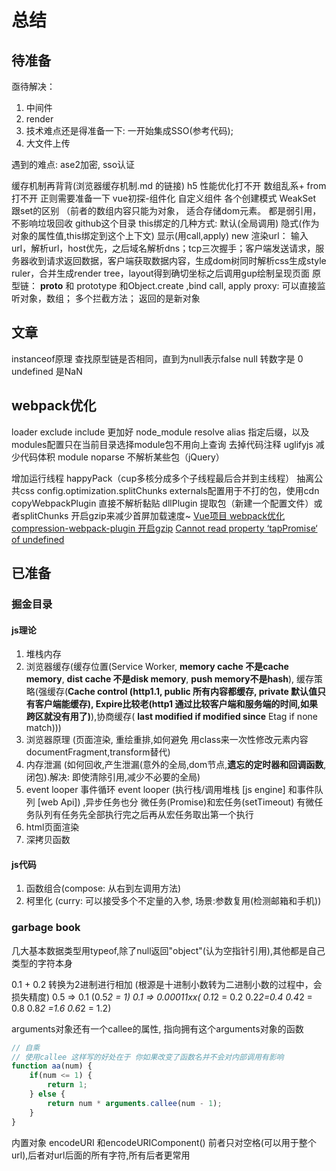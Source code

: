 # 总结

## 待准备

亟待解决：

1. 中间件
2. render
3. 技术难点还是得准备一下: 一开始集成SSO(参考代码);
4. 大文件上传

遇到的难点: ase2加密, sso认证

缓存机制再背背(浏览器缓存机制.md 的链接)
h5 性能优化打不开
数组乱系+ from 打不开
正则需要准备一下
vue初探-组件化 自定义组件
各个创建模式
WeakSet 跟set的区别 （前者的数组内容只能为对象， 适合存储dom元素。 都是弱引用， 不影响垃圾回收
github这个目录
this绑定的几种方式:  默认(全局调用) 隐式(作为对象的属性值,this绑定到这个上下文) 显示(用call,apply) new
渲染url： 输入url，解析url，host优先，之后域名解析dns；tcp三次握手；客户端发送请求，服务器收到请求返回数据，客户端获取数据内容，生成dom树同时解析css生成style ruler，合并生成render tree，layout得到确切坐标之后调用gup绘制呈现页面
原型链： __proto__ 和 prototype 和Object.create ,bind call, apply
proxy: 可以直接监听对象，数组； 多个拦截方法； 返回的是新对象

## 文章

instanceof原理 查找原型链是否相同，直到为null表示false
null 转数字是 0  undefined 是NaN

## webpack优化

loader exclude  include 更加好 node_module
resolve alias 指定后缀，以及modules配置只在当前目录选择module包不用向上查询
去掉代码注释 uglifyjs 减少代码体积
module noparse 不解析某些包（jQuery）

增加运行线程 happyPack（cup多核分成多个子线程最后合并到主线程）
抽离公共css config.optimization.splitChunks
externals配置用于不打的包，使用cdn
copyWebpackPlugin 直接不解析黏贴
dllPlugin 提取包（新建一个配置文件）或者splitChunks
开启gzip来减少首屏加载速度~
[Vue项目 webpack优化 compression-webpack-plugin 开启gzip](https://www.cnblogs.com/zigood/p/12504401.html)
[Cannot read property ‘tapPromise‘ of undefined](https://blog.csdn.net/qq379682421/article/details/111574290)

## 已准备

### 掘金目录

#### js理论

1. 堆栈内存
2. 浏览器缓存(缓存位置(Service Worker, __memory cache 不是cache memory__, __dist cache 不是disk memory__, __push memory不是hash__), 缓存策略(强缓存(__Cache control (http1.1, public 所有内容都缓存, private 默认值只有客户端能缓存), Expire比较老(http1 通过比较客户端和服务端的时间,如果跨区就没有用了)__),协商缓存( __last modified  if modified since__ Etag if none match)))
3. 浏览器原理 (页面渲染, 重绘重排,如何避免 用class来一次性修改元素内容 documentFragment,transform替代)
4. 内存泄漏 (如何回收,产生泄漏(意外的全局,dom节点,__遗忘的定时器和回调函数__,闭包).解决: 即使清除引用,减少不必要的全局)
5. event looper 事件循环
event looper (执行栈/调用堆栈 [js engine] 和事件队列 [web Api]) ,异步任务也分 微任务(Promise)和宏任务(setTimeout) 有微任务队列有任务先全部执行完之后再从宏任务取出第一个执行
6. html页面渲染
7. 深拷贝函数

#### js代码

1. 函数组合(compose: 从右到左调用方法)
2. 柯里化 (curry: 可以接受多个不定量的入参, 场景:参数复用(检测邮箱和手机))

### garbage book

几大基本数据类型用typeof,除了null返回"object"(认为空指针引用),其他都是自己类型的字符本身

0.1 + 0.2 转换为2进制进行相加 (根源是十进制小数转为二进制小数的过程中，会损失精度)
0.5 => 0.1 (0.5*2 = 1)
0.1 => 0.00011xx( 0.1*2 = 0.2 0.2*2=0.4 0.4*2 = 0.8 0.8*2 =1.6 0.6*2 = 1.2)

arguments对象还有一个callee的属性, 指向拥有这个arguments对象的函数

```js
// 自乘
// 使用callee 这样写的好处在于 你如果改变了函数名并不会对内部调用有影响
function aa(num) {
    if(num <= 1) {
        return 1;
    } else {
        return num * arguments.callee(num - 1);
    }
}
```

内置对象 encodeURI 和encodeURIComponent()
前者只对空格(可以用于整个url),后者对url后面的所有字符,所有后者更常用
